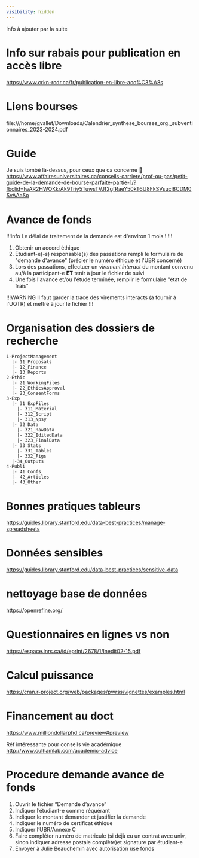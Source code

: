 ```yaml
---
visibility: hidden
---
```


Info à ajouter par la suite

# Info sur rabais pour publication en accès libre
https://www.crkn-rcdr.ca/fr/publication-en-libre-acc%C3%A8s

# Liens bourses
file:///home/gvallet/Downloads/Calendrier_synthese_bourses_org._subventionnaires_2023-2024.pdf

# Guide
Je suis tombé là-dessus, pour ceux que ca concerne 🙂 
https://www.affairesuniversitaires.ca/conseils-carriere/prof-ou-pas/petit-guide-de-la-demande-de-bourse-parfaite-partie-1/?fbclid=IwAR2HWOKkrAk9Triy5TuwsTVJf2gfRaeY50kT6U8FkSVsucl8CDM0SvAAaSo


# Avance de fonds
!!!info
Le  délai de traitement de la demande est d'environ 1 mois !
!!!

1. Obtenir un accord éthique
2. Étudiant-e(-s) responsable(s) des passations rempli le formulaire de "demande d'avance" (précier le numéro éthique et l'UBR concerné)
3. Lors des passations, effectuer un *virement interact* du montant convenu au/à la participant-e **ET** tenir à jour le fichier de suivi
4. Une fois l'avance et/ou l'étude terminée, remplir le formulaire "état de frais"

!!!WARNING
Il faut garder la trace des virements interacts (à fournir à l'UQTR) et mettre à jour le fichier
!!!



# Organisation des dossiers de recherche

```
1-ProjectManagement
  |- 11_Proposals
  |- 12_Finance
  |- 13_Reports
2-Ethic
  |- 21_WorkingFiles
  |- 22_EthicsApproval
  |- 23_ConsentForms
3-Exp
  |- 31_ExpFiles
    |- 311_Material
    |- 312_Script
    |- 313_Npsy
  |- 32_Data
    |- 321_RawData
    |- 322_EditedData
    |- 323_FinalData
  |- 33_Stats
    |- 331_Tables
    |- 332_Figs
  |-34_Outputs
4-Publi
  |- 41_Confs
  |- 42_Articles
  |- 43_Other
```

# Bonnes pratiques tableurs
https://guides.library.stanford.edu/data-best-practices/manage-spreadsheets

# Données sensibles
https://guides.library.stanford.edu/data-best-practices/sensitive-data


# nettoyage base de données
https://openrefine.org/


# Questionnaires en lignes vs non
https://espace.inrs.ca/id/eprint/2678/1/Inedit02-15.pdf


# Calcul puissance
https://cran.r-project.org/web/packages/pwrss/vignettes/examples.html

# Financement au doct
https://www.milliondollarphd.ca/preview#preview

Réf intéressante pour conseils vie académique
http://www.culhamlab.com/academic-advice


# Procedure demande avance de fonds
1. Ouvrir le fichier “Demande d’avance”
2. Indiquer l’étudiant-e comme réquérant
3. Indiquer le montant demander et justifier la demande
4. Indiquer le numéro de certificat éthique 
5. Indiquer l’UBR/Annexe C
6. Faire compléter numéro de matricule (si déjà eu un contrat avec univ, sinon indiquer adresse postale complète)et signature par étudiant-e
7. Envoyer à Julie Beauchemin avec autorisation use fonds

